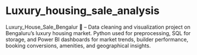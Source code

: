 # Luxury_housing_sale_analysis
Luxury_House_Sale_Bengalur 🏡 – Data cleaning and visualization project on Bengaluru’s luxury housing market. Python used for preprocessing, SQL for storage, and Power BI dashboards for market trends, builder performance, booking conversions, amenities, and geographical insights.
